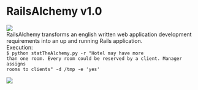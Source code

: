 # RailsAlchemy v1.0
<img src='https://encrypted-tbn0.gstatic.com/images?q=tbn:ANd9GcRNYYFLnL0QK_uU6rQp9m4PAHTBvOSxRED4xbeFjfxcVeqb5q3h'/><br>
RailsAlchemy transforms an english written web application development requirements into an up and running Rails application.<br>
Execution:<br>
<code>$ python statTheAlchemy.py -r "Hotel may have more than one room. Every room could be reserved by a client. Manager assigns rooms to clients" -d /tmp -e 'yes'</code><br>

<img src='https://github.com/slrbl/rails-alchemy/blob/master/image.png'/><br>
